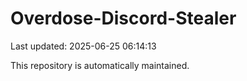 # Overdose-Discord-Stealer

Last updated: 2025-06-25 06:14:13

This repository is automatically maintained.
